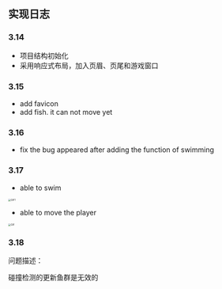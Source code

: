 ## 实现日志

### 3.14

+ 项目结构初始化
+ 采用响应式布局，加入页眉、页尾和游戏窗口





### 3.15

+ add favicon
+ add fish. it can not move yet



### 3.16

+ fix the bug appeared after adding the function of swimming



### 3.17

+ able to swim

<img src="http://rqxdv2aty.hn-bkt.clouddn.com/img/GIF1.gif" alt="GIF1" style="zoom:33%;" />

+ able to move the player

<img src="http://rqxdv2aty.hn-bkt.clouddn.com/img/GIF.gif" alt="GIF" style="zoom:33%;" />





### 3.18



问题描述：

碰撞检测的更新鱼群是无效的